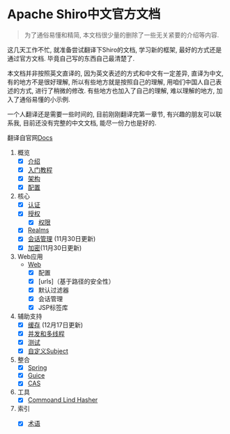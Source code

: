 # Apache Shiro中文官方文档
>  为了通俗易懂和精简,  本文档很少量的删除了一些无关紧要的介绍等内容.  

这几天工作不忙,   就准备尝试翻译下Shiro的文档,  学习新的框架,  最好的方式还是通过官方文档.   毕竟自己写的东西自己最清楚了.  

本文档并非按照英文直译的,   因为英文表述的方式和中文有一定差异,   直译为中文,  有的地方不是很好理解,  所以有些地方就是按照自己的理解,   用咱们中国人自己表述的方式,   进行了稍微的修改.   有些地方也加入了自己的理解,  难以理解的地方,  加入了通俗易懂的小示例.   

一个人翻译还是需要一些时间的,  目前刚刚翻译完第一章节,  有兴趣的朋友可以联系我,  目前还没有完整的中文文档,  能尽一份力也是好的.   

翻译自官网[Docs](http://shiro.apache.org/reference.html)

1. 概览
   - [x] [介绍](https://github.com/quavario/ApacheShiroDocument/blob/master/1.Overview/1.Introduction.md)
   - [x] [入门教程](https://github.com/quavario/ApacheShiroDocument/blob/master/1.Overview/2.Tutorial.md)
   - [x] [架构](https://github.com/quavario/ApacheShiroDocument/blob/master/1.Overview/3.Architecture.md)
   - [x] [配置](https://github.com/quavario/ApacheShiroDocument/blob/master/1.Overview/4.Configuration.md)
2. 核心
   - [x] [认证](https://github.com/quavario/ApacheShiroDocument/blob/master/2.Core/1.Authentication.md)
   - [x] [授权](https://github.com/quavario/ApacheShiroDocument/blob/master/2.Core/2.1Authorization.md)
     - [x] [权限](https://github.com/quavario/ApacheShiroDocument/blob/master/2.Core/2.2.Permissions.md)
   - [x] [Realms](https://github.com/quavario/ApacheShiroDocument/blob/master/2.Core/3.Realms.md)
   - [x] [会话管理](https://github.com/quavario/ApacheShiroDocument/blob/master/2.Core/4.Session%20Management.md) (11月30日更新)
   - [x] [加密](https://github.com/quavario/ApacheShiroDocument/blob/master/2.Core/5.Cryptography.md)(11月30日更新)
3. Web应用
   - [Web](https://github.com/quavario/ApacheShiroDocument/blob/master/3.Web%20Applications/Web.md)
     - [x] 配置
     - [x] [urls\]（基于路径的安全性）
     - [x] 默认过滤器
     - [x] 会话管理
     - [x] JSP标签库
4. 辅助支持
   - [x] [缓存](https://github.com/quavario/ApacheShiroDocument/blob/master/4.Auxiliary%20Support/1.Caching.md) (12月17日更新)
   - [x] [并发和多线程](https://github.com/quavario/ApacheShiroDocument/blob/master/4.Auxiliary%20Support/2.Concurrency%20%26%20Multithreading.md)
   - [x] [测试](https://github.com/quavario/ApacheShiroDocument/blob/master/4.Auxiliary%20Support/3.Testing.md)
   - [x] [自定义Subject](https://github.com/quavario/ApacheShiroDocument/blob/master/4.Auxiliary%20Support/4.Custom%20Subjects.md)
5. 整合
   - [x] [Spring](https://github.com/quavario/ApacheShiroDocument/blob/master/5.Integration/1.Spring%20Framework.md)
   - [x] [Guice](https://github.com/quavario/ApacheShiroDocument/blob/master/5.Integration/2.Guice.md)
   - [x] [CAS](https://github.com/quavario/ApacheShiroDocument/blob/master/5.Integration/3.CAS.md)
6. 工具
   - [x] [Commoand Lind Hasher](https://github.com/quavario/ApacheShiroDocument/blob/master/6.Tools/Command%20Line%20Hasher.md)
7. 索引
   - [x] [术语](https://github.com/quavario/ApacheShiroDocument/blob/master/7.Index/Terminology.md)

